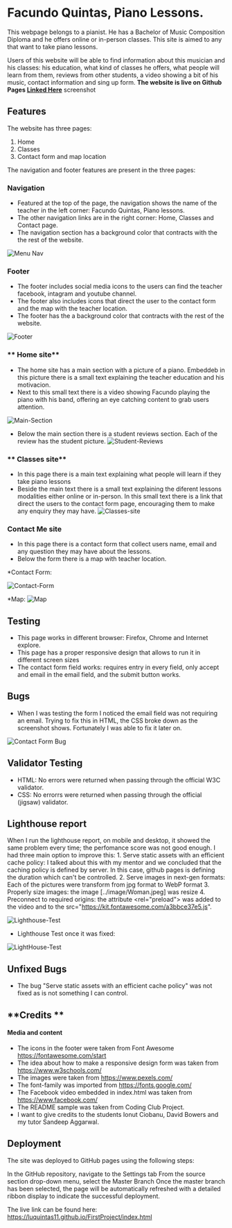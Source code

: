 # **Facundo Quintas, Piano Lessons.**


This webpage belongs to a pianist. He has a Bachelor of Music Composition Diploma and he offers online or in-person classes. This site is aimed to any that want to take piano lessons.

Users of this website will be able to find information about this musician and his classes: his education, what kind of classes he offers, what people will learn from them, reviews from other students, a video showing a bit of his music, contact information and sing up form. 
**The website is live on Github Pages [Linked Here](https://luquintas11.github.io/FirstProject/index.html)**
 screenshot



## **Features**

The website has three pages:
1. Home
2. Classes
3. Contact form and map location

The navigation and footer features are present in the three pages:

### **Navigation**
* Featured at the top of the page, the navigation shows the name of the teacher in the left corner: Facundo Quintas, Piano lessons.
* The other navigation links are in the right corner: Home, Classes and Contact page. 
* The navigation section has a background color that contracts with the the rest of the website. 

![Menu Nav](/assets/image/Readme-Menu-nav.png)

### **Footer**
* The footer includes social media icons to the users can find the teacher facebook, intagram and youtube channel.
* The footer also includes icons that direct the user to the contact form and the map with the teacher location. 
* The footer has the a background color that contracts with the rest of the website. 


![Footer](/assets/image/ReadMe-Footer.png)

### ** Home site**

* The home site has a main section with a picture of a piano. Embeddeb in this picture there is a small text explaining the teacher education and his motivacion.
* Next to this small text there is a video showing Facundo playing the piano with his band,  offering an eye catching content to grab users attention. 

![Main-Section](/assets/image/ReadMe-Main%20picture.png)

* Below the main section there is a student reviews section. Each of the review has the student picture. 
![Student-Reviews](/assets/image/Readme-StudentReviews.png)

### ** Classes site**

* In this page there is a main text explaining what people will learn if they take piano lessons
* Beside the main text there is a small text explaining the diferent lessons modalities either online or in-person. In this small text there is a link that direct the users to the contact form page, encouraging them to make any enquiry they may have. 
![Classes-site](/assets/image/ReadMe-Classes.png)

### **Contact Me site**

* In this page there is a contact form that collect  users name, email and any question they may have about the lessons.
* Below the form there is a map with teacher location. 

*Contact Form:

![Contact-Form](/assets/image/ReadMe-Contact%20Form.png)

*Map:
![Map](/assets/image/ReadMe-Map.png)


## **Testing**

* This page works in different browser: Firefox, Chrome and Internet explore. 
* This page has a proper responsive design that allows to run it in different screen sizes
* The contact form field works: requires entry in every field, only accept and email in the email field, and the submit button works. 

## **Bugs**

* When I was testing the form I noticed the email field was not requiring an email. Trying to fix this in HTML, the CSS broke down as the screenshot shows. Fortunately I was able to fix it later on.

![Contact Form Bug](/assets/image/ReadMe-Bug.png)



##  **Validator Testing**

* HTML: No errors were returned when passing through the official W3C validator. 
* CSS:  No errorrs were returned when passing through the  official (jigsaw) validator. 

## **Lighthouse report**

When I run the lighthouse report, on mobile and desktop, it showed the same problem every time; the perfomance score was not good enough. I had three main option to improve this: 
                                              1. Serve static assets with an efficient cache policy: I talked about this with my mentor and we concluded that the caching policy is defined by server. In this case, github  pages is defining the duration which can't be controlled.
                                              2. Serve images in next-gen formats: Each of the pictures were transform from jpg format to WebP format
                                              3. Properly size images: the image [../image/Woman.jpeg] was resize
                                              4. Preconnect to required origins: the attribute <rel="preload"> was added to the video and to the src="https://kit.fontawesome.com/a3bbce37e5.js".


![Lighthouse-Test](/assets/image/ReadMe-Perform.png)

* Lighthouse Test once it was fixed:

![LightHouse-Test](/assets/image/ReadMe-Perfom-After.png)

## **Unfixed Bugs**

* The bug "Serve static assets with an efficient cache policy" was not fixed as is not something I can control.

## **Credits **

#### **Media and content**

* The icons in the footer were taken from Font Awesome  https://fontawesome.com/start
* The idea  about how to make a responsive design form was taken from https://www.w3schools.com/
* The images were taken from https://www.pexels.com/
* The font-family was imported from https://fonts.google.com/
* The Facebook video embedded in index.html was taken from https://www.facebook.com/
* The README sample was taken from Coding Club Project. 
* I want to give credits to the students Ionut Ciobanu, David Bowers and my tutor Sandeep Aggarwal. 

## **Deployment**

The site was deployed to GitHub pages using the following steps:

In the GitHub repository, navigate to the Settings tab
From the source section drop-down menu, select the Master Branch
Once the master branch has been selected, the page will be automatically refreshed with a detailed ribbon display to indicate the successful deployment.

The live link can be found here: https://luquintas11.github.io/FirstProject/index.html 




















